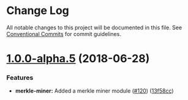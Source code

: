 # Change Log

All notable changes to this project will be documented in this file.
See [Conventional Commits](https://conventionalcommits.org) for commit guidelines.

<a name="1.0.0-alpha.5"></a>
# [1.0.0-alpha.5](https://github.com/livepeer/livepeerjs/compare/v1.0.0-alpha.4...v1.0.0-alpha.5) (2018-06-28)


### Features

* **merkle-miner:** Added a merkle miner module ([#120](https://github.com/livepeer/livepeerjs/issues/120)) ([13f58cc](https://github.com/livepeer/livepeerjs/commit/13f58cc))
